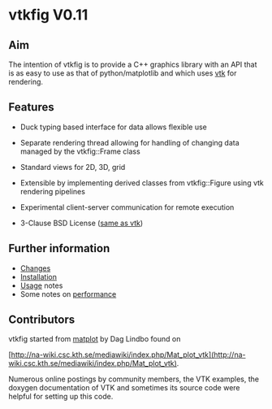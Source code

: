 vtkfig V0.11
============


## Aim

The intention of  vtkfig is to provide a C++  graphics library with an
API that is as easy to use as that of python/matplotlib and which uses
[vtk](http://vtk.org) for rendering.

## Features

- Duck typing based interface for data allows flexible use

- Separate  rendering thread  allowing for  handling of  changing data
  managed by the vtkfig::Frame class

- Standard views for 2D, 3D, grid

- Extensible by implementing derived classes from vtkfig::Figure using
  vtk rendering pipelines

- Experimental client-server communication for remote execution

- 3-Clause BSD License ([same as vtk](http://www.vtk.org/licensing/))

## Further information
- [Changes](changes.md)
- [Installation](installation.md) 
- [Usage](usage.md)  notes
- Some notes on [performance](performance.md) 


## Contributors

vtkfig                           started                          from
[matplot](http://www.csc.kth.se/~dag/matplot_20091021.tar.gz)  by  Dag
Lindbo found on   

[http://na-wiki.csc.kth.se/mediawiki/index.php/Mat_plot_vtk](http://na-wiki.csc.kth.se/mediawiki/index.php/Mat_plot_vtk).


Numerous online postings  by community members, the  VTK examples, the
doxygen  documentation  of VTK  and  sometimes  its source  code  were
helpful for setting up this code.

